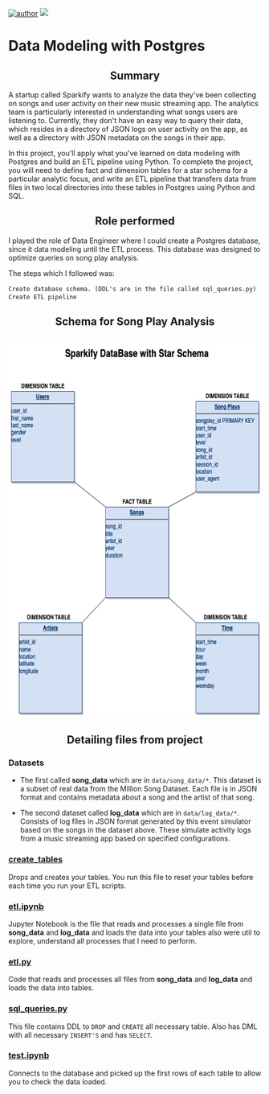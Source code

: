 [![author](https://img.shields.io/badge/author-matheus-red.svg)](https://www.linkedin.com/in/msilvadev/) ![](https://img.shields.io/badge/python-3-blue.svg)

# Data Modeling with Postgres


<h2 align="center">Summary</h2>

A startup called Sparkify wants to analyze the data they've been collecting on songs and user activity 
on their new music streaming app. The analytics team is particularly interested in understanding what 
songs users are listening to. Currently, they don't have an easy way to query their data, which resides 
in a directory of JSON logs on user activity on the app, as well as a directory with JSON metadata on the 
songs in their app.

In this project, you'll apply what you've learned on data modeling with Postgres and build an ETL pipeline using Python. 
To complete the project, you will need to define fact and dimension tables for a star schema for a particular analytic 
focus, and write an ETL pipeline that transfers data from files in two local directories into these tables in Postgres 
using Python and SQL.

<h2 align="center">Role performed</h2>
I played the role of Data Engineer where I could create a Postgres database, since it data modeling until the ETL process. 
This database was designed to optimize queries on song play analysis.

The steps which I followed was:

    Create database schema. (DDL's are in the file called sql_queries.py)
    Create ETL pipeline

<h2 align="center">Schema for Song Play Analysis</h2>
<p align="center">
  <img src="sparkify_star_schema.png" width="644" height="757">
</p>

<h2 align="center">Detailing files from project</h2>

### Datasets
* The first called **song_data** which are in `data/song_data/*`. This dataset is a subset of real data from the Million Song Dataset. 
  Each file is in JSON format and contains metadata about a song and the artist of that song.


* The second dataset called **log_data** which are in `data/log_data/*`. Consists of log files in JSON format generated by this event simulator based on the songs in the dataset above. 
  These simulate activity logs from a music streaming app based on specified configurations.

### [create_tables](create_tables.py)
Drops and creates your tables. You run this file to reset your tables before each time you run your ETL scripts.

### [etl.ipynb](etl.ipynb)
Jupyter Notebook is the file that reads and processes a single file from **song_data** and **log_data** and loads the data into
your tables also were util to explore, understand all processes that I need to perform.

### [etl.py](etl.py)
Code that reads and processes all files from **song_data** and **log_data** and loads the data into tables.

### [sql_queries.py](sql_queries.py)
This file contains DDL to `DROP` and `CREATE` all necessary table. Also has DML with all necessary `INSERT'S` and has `SELECT`.

### [test.ipynb](test.ipynb)
Connects to the database and picked up the first rows of each table to allow you to check the data loaded.